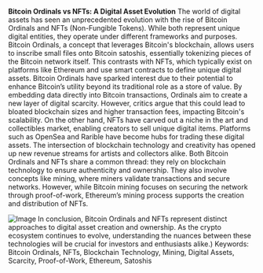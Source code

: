 **Bitcoin Ordinals vs NFTs: A Digital Asset Evolution**
The world of digital assets has seen an unprecedented evolution with the rise of Bitcoin Ordinals and NFTs (Non-Fungible Tokens). While both represent unique digital entities, they operate under different frameworks and purposes. Bitcoin Ordinals, a concept that leverages Bitcoin's blockchain, allows users to inscribe small files onto Bitcoin satoshis, essentially tokenizing pieces of the Bitcoin network itself. This contrasts with NFTs, which typically exist on platforms like Ethereum and use smart contracts to define unique digital assets.
Bitcoin Ordinals have sparked interest due to their potential to enhance Bitcoin’s utility beyond its traditional role as a store of value. By embedding data directly into Bitcoin transactions, Ordinals aim to create a new layer of digital scarcity. However, critics argue that this could lead to bloated blockchain sizes and higher transaction fees, impacting Bitcoin's scalability.
On the other hand, NFTs have carved out a niche in the art and collectibles market, enabling creators to sell unique digital items. Platforms such as OpenSea and Rarible have become hubs for trading these digital assets. The intersection of blockchain technology and creativity has opened up new revenue streams for artists and collectors alike. 
Both Bitcoin Ordinals and NFTs share a common thread: they rely on blockchain technology to ensure authenticity and ownership. They also involve concepts like mining, where miners validate transactions and secure networks. However, while Bitcoin mining focuses on securing the network through proof-of-work, Ethereum’s mining process supports the creation and distribution of NFTs.

![Image](https://github.com/user-attachments/assets/d7419ec9-dc67-403f-bf28-8faea5f1f74f)
In conclusion, Bitcoin Ordinals and NFTs represent distinct approaches to digital asset creation and ownership. As the crypto ecosystem continues to evolve, understanding the nuances between these technologies will be crucial for investors and enthusiasts alike.)
Keywords: Bitcoin Ordinals, NFTs, Blockchain Technology, Mining, Digital Assets, Scarcity, Proof-of-Work, Ethereum, Satoshis
